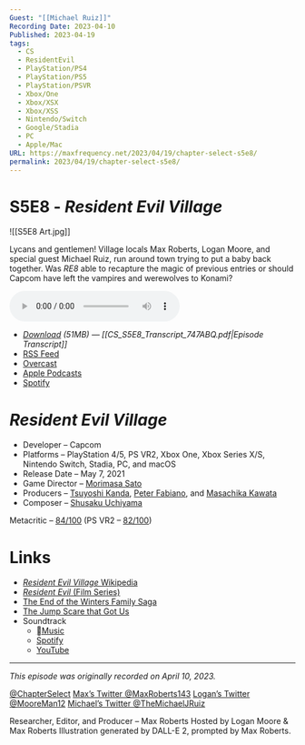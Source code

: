 ```yaml
---
Guest: "[[Michael Ruiz]]"
Recording Date: 2023-04-10
Published: 2023-04-19
tags:
  - CS
  - ResidentEvil
  - PlayStation/PS4
  - PlayStation/PS5
  - PlayStation/PSVR
  - Xbox/One
  - Xbox/XSX
  - Xbox/XSS
  - Nintendo/Switch
  - Google/Stadia
  - PC
  - Apple/Mac
URL: https://maxfrequency.net/2023/04/19/chapter-select-s5e8/
permalink: 2023/04/19/chapter-select-s5e8/
---
```

# S5E8 - *Resident Evil Village*

![[S5E8 Art.jpg]]

Lycans and gentlemen! Village locals Max Roberts, Logan Moore, and special guest Michael Ruiz, run around town trying to put a baby back together. Was *RE8* able to recapture the magic of previous entries or should Capcom have left the vampires and werewolves to Konami?

<audio controls>
  <source src="https://traffic.libsyn.com/chapterselectpod/CS_S5E8_Final.mp3">
</audio>

- *[Download](https://traffic.libsyn.com/chapterselectpod/CS_S5E8_Final.mp3) (51MB)  — [[CS_S5E8_Transcript_747ABQ.pdf|Episode Transcript]]*
- [RSS Feed](https://chapterselectpod.libsyn.com/rss)
- [Overcast](https://overcast.fm/itunes1568777352/chapter-select)
- [Apple Podcasts](https://podcasts.apple.com/us/podcast/chapter-select/id1568777352)
- [Spotify](https://open.spotify.com/show/4f1TLZXbwtSX7uHROe9KlS)
# *Resident Evil Village*

- Developer – Capcom
- Platforms – PlayStation 4/5, PS VR2, Xbox One, Xbox Series X/S, Nintendo Switch, Stadia, PC, and macOS
- Release Date – May 7, 2021
- Game Director – [Morimasa Sato](https://www.mobygames.com/developer/sheet/view/developerId,818572/)
- Producers – [Tsuyoshi Kanda](https://www.mobygames.com/developer/sheet/view/developerId,181990/), [Peter Fabiano](https://www.mobygames.com/developer/sheet/view/developerId,362368/), and [Masachika Kawata](https://www.mobygames.com/developer/sheet/view/developerId,87137/)
- Composer – [Shusaku Uchiyama](https://www.mobygames.com/developer/sheet/view/developerId,110737/)

Metacritic – [84/100](https://www.metacritic.com/game/playstation-5/resident-evil-village) (PS VR2 – [82/100](https://www.metacritic.com/game/playstation-5/resident-evil-village-vr))
# Links

- [*Resident Evil Village* Wikipedia](https://en.wikipedia.org/wiki/Resident_Evil_Village)
- [*Resident Evil* (Film Series)](https://en.wikipedia.org/wiki/Resident_Evil_(film_series))
- [The End of the Winters Family Saga](https://www.ign.com/articles/resident-evil-villages-shadows-of-rose-dlc-will-conclude-the-winters-family-saga)
- [The Jump Scare that Got Us](https://youtube.com/watch?v=-V7SYv6rilU&t=285)
- Soundtrack
	- [Music](https://music.apple.com/us/album/biohazard-village-original-soundtrack/1564016784)
	- [Spotify](https://open.spotify.com/album/0OmHth9izCltpC5ggqkLkA)
	- [YouTube](https://youtube.com/playlist?list=OLAK5uy_ny_vJWUPBLXpWTa5j218KTcwn6GSGqp6w&feature=share)

---
*This episode was originally recorded on April 10, 2023.*

[@ChapterSelect](https://www.twitter.com/chapterselect)
[Max’s Twitter @MaxRoberts143](https://www.twitter.com/maxroberts143)
[Logan’s Twitter @MooreMan12](https://www.twitter.com/mooreman12)
[Michael’s Twitter @TheMichaelJRuiz](https://www.twitter.com/TheMichaelJRuiz)

Researcher, Editor, and Producer – Max Roberts
Hosted by Logan Moore & Max Roberts
Illustration generated by DALL-E 2, prompted by Max Roberts.
